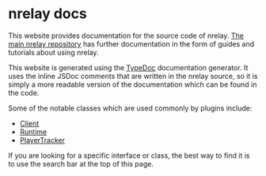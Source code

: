 # nrelay docs
This website provides documentation for the source code of nrelay.
[The main nrelay repository](https://github.com/thomas-crane/nrelay/blob/master/docs/readme.md) has further documentation in the form of guides and tutorials about using nrelay.

This website is generated using the [TypeDoc](http://typedoc.org/) documentation generator.
It uses the inline JSDoc comments that are written in the nrelay source, so it is simply a more readable version of the documentation which can be found in the code.

Some of the notable classes which are used commonly by plugins include:

+ [Client](https://docs.nrelay.net//classes/client.html)
+ [Runtime](https://docs.nrelay.net//classes/runtime.html)
+ [PlayerTracker](https://docs.nrelay.net//classes/playertracker.html)

If you are looking for a specific interface or class, the best way to find it is to use the search bar at the top of this page.
